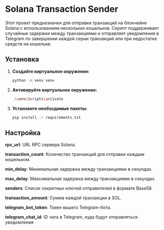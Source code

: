 # Solana Transaction Sender

Этот проект предназначен для отправки транзакций на блокчейне Solana с использованием нескольких кошельков. Скрипт поддерживает случайные задержки между транзакциями и отправляет уведомления в Telegram по завершении каждой серии транзакций или при недостатке средств на кошельке.

## Установка

1. **Создайте виртуальное окружение:**

   ```bash
   python -m venv venv
2. **Активируйте виртуальное окружение:**

   ```bash
   .\venv\Scripts\activate

3. **Установите необходимые пакеты:**

   ```bash
   pip install -r requirements.txt

## Настройка

**rpc_url**: URL RPC сервера Solana.

**transaction_count**: Количество транзакций для отправки каждым кошельком.

**min_delay**: Минимальная задержка между транзакциями в секундах.

**max_delay**: Максимальная задержка между транзакциями в секундах.

**senders**: Список секретных ключей отправителей в формате Base58.

**transaction_amount**: Сумма каждой транзакции в SOL.

**telegram_bot_token**: Токен вашего Telegram-бота.

**telegram_chat_id**: ID чата в Telegram, куда будут отправляться уведомления
